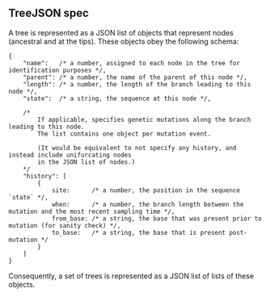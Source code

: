 ## TreeJSON spec

A tree is represented as a JSON list of objects that represent nodes (ancestral and at the tips).
These objects obey the following schema:

```{json}
{
    "name":   /* a number, assigned to each node in the tree for identification purposes */,
    "parent": /* a number, the name of the parent of this node */,
    "length": /* a number, the length of the branch leading to this node */,
    "state":  /* a string, the sequence at this node */,

    /*
        If applicable, specifies genetic mutations along the branch leading to this node.
        The list contains one object per mutation event.

        (It would be equivalent to not specify any history, and instead include unifurcating nodes
        in the JSON list of nodes.)
    */
    "history": [
        {
            site:      /* a number, the position in the sequence `state` */,
            when:      /* a number, the branch length between the mutation and the most recent sampling time */,
            from_base: /* a string, the base that was present prior to mutation (for sanity check) */,
            to_base:   /* a string, the base that is present post-mutation */
        }
    ]
}
```

Consequently, a set of trees is represented as a JSON list of lists of these objects.
